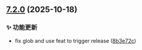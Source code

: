 ## [7.2.0](https://github.com/pynickle/Better-Client/compare/v7.1.0...v7.2.0) (2025-10-18)

### ✨ 功能更新

* fix glob and use feat to trigger release ([8b3e72c](https://github.com/pynickle/Better-Client/commit/8b3e72c5e481485214144064ea3b5010135bec54))
